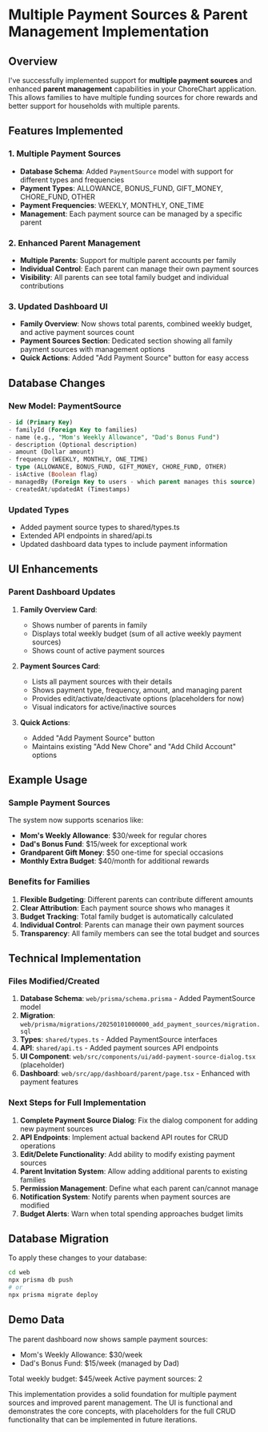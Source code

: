 # Multiple Payment Sources & Parent Management Implementation

## Overview

I've successfully implemented support for **multiple payment sources** and enhanced **parent management** capabilities in your ChoreChart application. This allows families to have multiple funding sources for chore rewards and better support for households with multiple parents.

## Features Implemented

### 1. Multiple Payment Sources
- **Database Schema**: Added `PaymentSource` model with support for different types and frequencies
- **Payment Types**: ALLOWANCE, BONUS_FUND, GIFT_MONEY, CHORE_FUND, OTHER
- **Payment Frequencies**: WEEKLY, MONTHLY, ONE_TIME
- **Management**: Each payment source can be managed by a specific parent

### 2. Enhanced Parent Management
- **Multiple Parents**: Support for multiple parent accounts per family
- **Individual Control**: Each parent can manage their own payment sources
- **Visibility**: All parents can see total family budget and individual contributions

### 3. Updated Dashboard UI
- **Family Overview**: Now shows total parents, combined weekly budget, and active payment sources count
- **Payment Sources Section**: Dedicated section showing all family payment sources with management options
- **Quick Actions**: Added "Add Payment Source" button for easy access

## Database Changes

### New Model: PaymentSource
```sql
- id (Primary Key)
- familyId (Foreign Key to families)
- name (e.g., "Mom's Weekly Allowance", "Dad's Bonus Fund")
- description (Optional description)
- amount (Dollar amount)
- frequency (WEEKLY, MONTHLY, ONE_TIME)
- type (ALLOWANCE, BONUS_FUND, GIFT_MONEY, CHORE_FUND, OTHER)
- isActive (Boolean flag)
- managedBy (Foreign Key to users - which parent manages this source)
- createdAt/updatedAt (Timestamps)
```

### Updated Types
- Added payment source types to shared/types.ts
- Extended API endpoints in shared/api.ts
- Updated dashboard data types to include payment information

## UI Enhancements

### Parent Dashboard Updates
1. **Family Overview Card**:
   - Shows number of parents in family
   - Displays total weekly budget (sum of all active weekly payment sources)
   - Shows count of active payment sources

2. **Payment Sources Card**:
   - Lists all payment sources with their details
   - Shows payment type, frequency, amount, and managing parent
   - Provides edit/activate/deactivate options (placeholders for now)
   - Visual indicators for active/inactive sources

3. **Quick Actions**:
   - Added "Add Payment Source" button
   - Maintains existing "Add New Chore" and "Add Child Account" options

## Example Usage

### Sample Payment Sources
The system now supports scenarios like:
- **Mom's Weekly Allowance**: $30/week for regular chores
- **Dad's Bonus Fund**: $15/week for exceptional work
- **Grandparent Gift Money**: $50 one-time for special occasions
- **Monthly Extra Budget**: $40/month for additional rewards

### Benefits for Families
1. **Flexible Budgeting**: Different parents can contribute different amounts
2. **Clear Attribution**: Each payment source shows who manages it
3. **Budget Tracking**: Total family budget is automatically calculated
4. **Individual Control**: Parents can manage their own payment sources
5. **Transparency**: All family members can see the total budget and sources

## Technical Implementation

### Files Modified/Created
1. **Database Schema**: `web/prisma/schema.prisma` - Added PaymentSource model
2. **Migration**: `web/prisma/migrations/20250101000000_add_payment_sources/migration.sql`
3. **Types**: `shared/types.ts` - Added PaymentSource interfaces
4. **API**: `shared/api.ts` - Added payment sources API endpoints
5. **UI Component**: `web/src/components/ui/add-payment-source-dialog.tsx` (placeholder)
6. **Dashboard**: `web/src/app/dashboard/parent/page.tsx` - Enhanced with payment features

### Next Steps for Full Implementation
1. **Complete Payment Source Dialog**: Fix the dialog component for adding new payment sources
2. **API Endpoints**: Implement actual backend API routes for CRUD operations
3. **Edit/Delete Functionality**: Add ability to modify existing payment sources
4. **Parent Invitation System**: Allow adding additional parents to existing families
5. **Permission Management**: Define what each parent can/cannot manage
6. **Notification System**: Notify parents when payment sources are modified
7. **Budget Alerts**: Warn when total spending approaches budget limits

## Database Migration

To apply these changes to your database:

```bash
cd web
npx prisma db push
# or
npx prisma migrate deploy
```

## Demo Data

The parent dashboard now shows sample payment sources:
- Mom's Weekly Allowance: $30/week
- Dad's Bonus Fund: $15/week (managed by Dad)

Total weekly budget: $45/week
Active payment sources: 2

This implementation provides a solid foundation for multiple payment sources and improved parent management. The UI is functional and demonstrates the core concepts, with placeholders for the full CRUD functionality that can be implemented in future iterations.